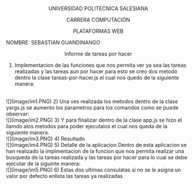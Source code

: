 <p align="center">UNIVERSIDAD POLITECNICA SALESIANA</p>
                    <p align="center">  CARRERA COMPUTACIÓN </p>
                     <p align="center"> PLATAFORMAS WEB</p>
</p>
 NOMBRE: SEBASTIAN GUANDINANGO

<p align="center">  Informe de tareas por hacer </p>

1) Implementacion de las funciones que nos permita ver ya sea las tareas realizadas y las tareas aun por hacer para esto se creo dos metodo dentro la clase tareas-por-hacer.js el cual nos quedo de la siguiente manera:
<br>
![](image/im1.PNG) 
2) Una ves realizada los metodos dentro de la clase yargs.js se aumento los parametros para los comandos como se puede observar:
<br>
![](image/im2.PNG) 
3) Y para finalizar dentro de la clase app.js se hizo el llamdo alos metodos para poder ejecutalos el cual nos queda de la siguiente manera.
<br>
![](image/im3.PNG) 
4) Resultado
<br>
![](image/im4.PNG) 
5) Detalle de la aplicacion
Dentro de esta aplicacion se han realizado la implmentacion de la funcion que nos permita realizar una busqueda de la tareas realizada y las tareas por hacer para lo cual se debe ejecutar de la siguinte manera:
<br>
![](image/im5.PNG) 
6) Estas dos ultimas consulatas si no se le asigna un valor  por defecto enlista las tareas ya realizadas 